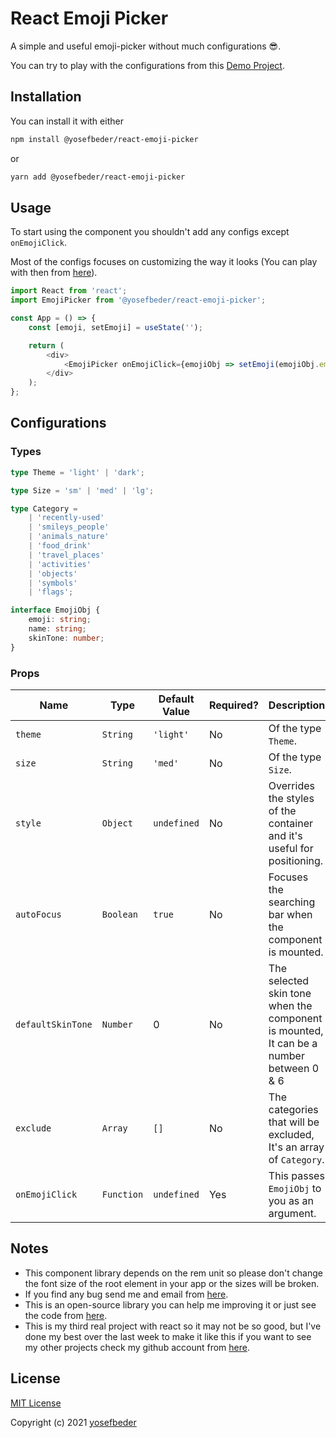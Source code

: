 # React Emoji Picker

A simple and useful emoji-picker without much configurations 😎.

You can try to play with the configurations from this [Demo Project](https://yosefbeder.github.io/react-emoji-picker/).

## Installation

You can install it with either

```bash
npm install @yosefbeder/react-emoji-picker
```

or

```bash
yarn add @yosefbeder/react-emoji-picker
```

## Usage

To start using the component you shouldn't add any configs except `onEmojiClick`.

Most of the configs focuses on customizing the way it looks (You can play with then from [here](https://yosefbeder.github.io/react-emoji-picker/)).

```javascript
import React from 'react';
import EmojiPicker from '@yosefbeder/react-emoji-picker';

const App = () => {
	const [emoji, setEmoji] = useState('');

	return (
		<div>
			<EmojiPicker onEmojiClick={emojiObj => setEmoji(emojiObj.emoji)} />
		</div>
	);
};
```

## Configurations

### Types

```typescript
type Theme = 'light' | 'dark';

type Size = 'sm' | 'med' | 'lg';

type Category =
	| 'recently-used'
	| 'smileys_people'
	| 'animals_nature'
	| 'food_drink'
	| 'travel_places'
	| 'activities'
	| 'objects'
	| 'symbols'
	| 'flags';

interface EmojiObj {
	emoji: string;
	name: string;
	skinTone: number;
}
```

### Props

| Name              | Type       | Default Value | Required? | Description                                                                            |
| ----------------- | ---------- | ------------- | --------- | -------------------------------------------------------------------------------------- |
| `theme`           | `String`   | `'light'`     | No        | Of the type `Theme`.                                                                   |
| `size`            | `String`   | `'med'`       | No        | Of the type `Size`.                                                                    |
| `style`           | `Object`   | `undefined`   | No        | Overrides the styles of the container and it's useful for positioning.                 |
| `autoFocus`       | `Boolean`  | `true`        | No        | Focuses the searching bar when the component is mounted.                               |
| `defaultSkinTone` | `Number`   | 0             | No        | The selected skin tone when the component is mounted, It can be a number between 0 & 6 |
| `exclude`         | `Array`    | `[]`          | No        | The categories that will be excluded, It's an array of `Category`.                     |
| `onEmojiClick`    | `Function` | `undefined`   | Yes       | This passes `EmojiObj` to you as an argument.                                          |

## Notes

- This component library depends on the rem unit so please don't change the font size of the root element in your app or the sizes will be broken.
- If you find any bug send me and email from [here](mailto:dryosefbeder@gmail.com).
- This is an open-source library you can help me improving it or just see the code from [here](https://github.com/yosefbeder/emoji-picker).
- This is my third real project with react so it may not be so good, but I've done my best over the last week to make it like this if you want to see my other projects check my github account from [here](https://github.com/yosefbeder).

## License

[MIT License](LICENSE)

Copyright (c) 2021 [yosefbeder](https://github.com/yosefbeder)
